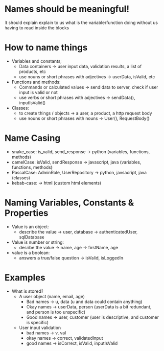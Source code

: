 # Names should be meaningful!

It should explain explain to us what is the variable/function doing without us having to read inside the blocks

# How to name things

- Variables and constants;
  - Data containers -> user input data, validation results, a list of products, etc
  - use nouns or short phrases with adjectives -> userData, isValid, etc
- Functions and methods:
  - Commands or calculated values -> send data to server, check if user input is valid or not
  - use verbs or short phrases with adjectives -> sendData(), inputIsValid()
- Classes:
  - to create things / objects -> a user, a product, a http request body
  - use nouns or short phrases with nouns -> User(), RequestBody()

# Name Casing

- snake_case: is_valid, send_response -> python (variables, functions, methods)
- camelCase: isValid, sendResponse -> javascript, java (variables, functions, methods)
- PascalCase: AdminRole, UserRepository -> python, javsacript, java (classes)
- kebab-case: <side-drawer> -> html (custom html elements)

# Naming Variables, Constants & Properties

- Value is an object:
  - describe the value -> user, database -> authenticatedUser, sqlDatabase
- Value is number or string:
  - desribe the value -> name, age -> firstName, age
- value is a boolean:
  - answers a true/false question -> isValid, isLoggedIn

# Examples

- What is stored?
  - A user object (name, email, age)
    - Bad names -> u, data (u and data could contain anything)
    - Okay names -> userData, person (userData is a bit redundant, and person is too unspecific)
    - Good names -> user, customer (user is descriptive, and customer is specific)
  - User input validation
    - bad names -> v, val
    - okay names -> correct, validatedInput
    - good names -> isCorrect, isValid, inputIsValid

